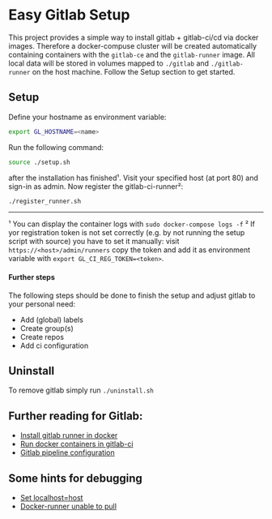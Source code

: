 # Easy Gitlab Setup
This project provides a simple way to install gitlab + gitlab-ci/cd via docker images. Therefore a docker-compuse cluster will be created automatically containing containers with the `gitlab-ce` and the `gitlab-runner` image. All local data will be stored in volumes mapped to `./gitlab` and `./gitlab-runner` on the host machine.
Follow the Setup section to get started.

## Setup
Define your hostname as environment variable:
```bash
export GL_HOSTNAME=<name>
```
Run the following command:

```bash
source ./setup.sh
```
after the installation has finished¹. Visit your specified host (at port 80) and sign-in as admin. Now register the gitlab-ci-runner²:
```bash
./register_runner.sh
```

------
¹ You can display the container logs with `sudo docker-compose logs -f`
² If yor registration token is not set correctly (e.g. by not running the setup script with source) you have to set it manually: visit `https://<host>/admin/runners` copy the token and add it as environment variable with `export GL_CI_REG_TOKEN=<token>`.

#### Further steps
The following steps should be done to finish the setup and adjust gitlab to your personal need:

* Add (global) labels
* Create group(s)
* Create repos
* Add ci configuration

## Uninstall
To remove gitlab simply run `./uninstall.sh`

## Further reading for Gitlab:
- [Install gitlab runner in docker](https://docs.gitlab.com/runner/install/docker.html#docker-image-installation-and-configuration)
- [Run docker containers in gitlab-ci](https://docs.gitlab.com/ce/ci/docker/using_docker_images.html)
- [Gitlab pipeline configuration](https://docs.gitlab.com/ce/ci/yaml/README.html)

## Some hints for debugging
- [Set localhost=host](https://stackoverflow.com/questions/24319662/from-inside-of-a-docker-container-how-do-i-connect-to-the-localhost-of-the-mach)
- [Docker-runner unable to pull](https://stackoverflow.com/questions/47695126/why-cant-gitlab-runner-clone-my-project-incorrect-hostname-failed-to-connect)